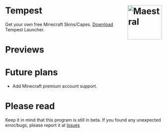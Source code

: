 # Tempest <img src="https://static.thenounproject.com/png/1399858-200.png" align="right" title="Maestral" width="110" height="110">
Get your own free Minecraft Skins/Capes. [Download](https://github.com/GoodDay360/Ego-Mind/releases) Tempest Launcher.  
# Previews

# Future plans
- Add Minecraft premium account support.
# Please read
Keep it in mind that this program is still in beta. If you found any unexpected error/bugs, please report it at [Issues](https://github.com/GoodDay360/Tempest-Launccher/issues)
